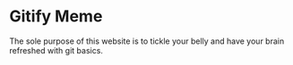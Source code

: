 # Gitify Meme

The sole purpose of this website is to tickle your belly and have your brain refreshed with git basics. 
